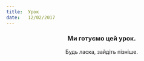 ```yaml
---
title:  Урок
date:   12/02/2017
---
```


### <center>Ми готуємо цей урок.</center>
<center>Будь ласка, зайдіть пізніше.</center>